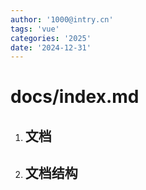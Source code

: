 ```yaml
---
author: '1000@intry.cn'
tags: 'vue'
categories: '2025'
date: '2024-12-31'
---
```


# docs/index.md

1. ## 文档

2. ## 文档结构